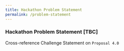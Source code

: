 ```yaml
---
title: Hackathon Problem Statement
permalink: /problem-statement
---
```


### **Hackathon Problem Statement [TBC]**

Cross-reference Challenge Statement on `Proposal 4.0`

<!-- 
Based on Govtech's [Capability Centres](https://www.tech.gov.sg/digital-government-transformation/), the hackathon will include problems tackling these issues:
- Application Design, Development & Deployment
- Cybersecurity
- Data Science & Artificial Intelligence
- Government ICT Infrastructure
- Sensors & IoT
-->